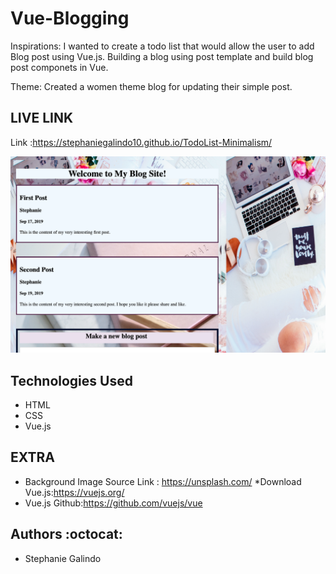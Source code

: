 # Vue-Blogging

Inspirations: I wanted to create a todo list that would allow the user to add Blog post using Vue.js. Building a blog using post template and build blog post componets in Vue.


Theme: Created a women theme blog for updating their simple post. 

## LIVE LINK 
Link :https://stephaniegalindo10.github.io/TodoList-Minimalism/

![Vue-Blogging Website](https://github.com/StephanieGalindo10/Vue-Blogging/blob/master/images/Screen%20Shot%202019-09-21%20at%209.49.33%20AM.png)



## Technologies Used 
* HTML
* CSS
* Vue.js




## EXTRA
* Background Image Source  Link : https://unsplash.com/
*Download Vue.js:https://vuejs.org/
* Vue.js Github:https://github.com/vuejs/vue



## Authors :octocat:
* Stephanie Galindo 
